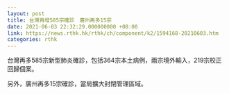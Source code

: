 ```yaml
---
layout: post
title: 台灣再增585宗確診　廣州再多15宗
date: 2021-06-03 22:32:29.000000000 +08:00
link: https://news.rthk.hk/rthk/ch/component/k2/1594168-20210603.htm
categories: rthk
---
```


台灣再多585宗新型肺炎確診，包括364宗本土病例，兩宗境外輸入，219宗校正回歸個案。

另外，廣州再多15宗確診，當局擴大封閉管理區域。
